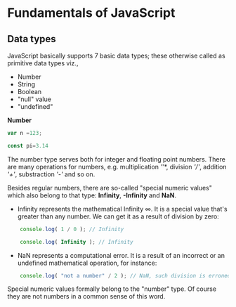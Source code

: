 # Fundamentals of JavaScript

## Data types

JavaScript basically supports 7 basic data types; these otherwise called as primitive data types viz.,

- Number
- String
- Boolean
- "null" value
- "undefined"

**Number**
```javascript
var n =123;

const pi=3.14
```
The number type serves both for integer and floating point numbers. There are many operations for numbers, 
e.g. multiplication *'*'*, division *'/'*, addition *'+'*, substraction *'-'* and so on.

Besides regular numbers, there are so-called "special numeric values" which also belong to that type: **Infinity**, 
**-Infinity** and **NaN**.

- Infinity represents the mathematical Infinity ∞. It is a special value that's greater than any number.
  We can get it as a result of division by zero:

```javascript
    console.log( 1 / 0 ); // Infinity

    console.log( Infinity ); // Infinity
```

- NaN represents a computational error. It is a result of an incorrect or an undefined mathematical operation, for instance:

```javascript
    console.log( "not a number" / 2 ); // NaN, such division is erroneous
```

Special numeric values formally belong to the "number" type. Of course they are not numbers in a common sense of this word.

